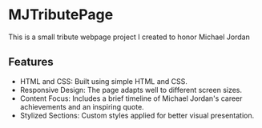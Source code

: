 # MJTributePage
This is a small tribute webpage project I created to honor Michael Jordan
## Features
* HTML and CSS: Built using simple HTML and CSS.
* Responsive Design: The page adapts well to different screen sizes.
* Content Focus: Includes a brief timeline of Michael Jordan's career achievements and an inspiring quote.
* Stylized Sections: Custom styles applied for better visual presentation.
